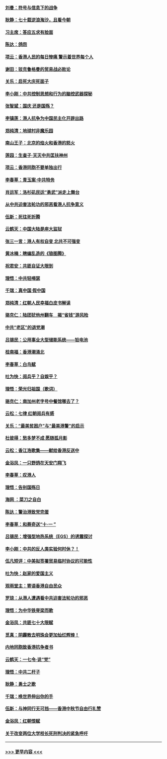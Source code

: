 #### [刘曼：符号与信息下的战争](../pages/nsc993/n11564655.md?t=10032322) 
#### [耿静：七十载逆浪淘沙，且看今朝](../pages/nsc993/n11564520.md?t=10032322) 
#### [习主席：答应五求有脸面](../pages/nsc993/n11563953.md?t=10032322) 
#### [陈达：鸽怨](../pages/nsc993/n11561879.md?t=10032322) 
#### [项云：香港人民的每日惨痛  警示着世界每个人](../pages/nsc993/n11559273.md?t=10032322) 
#### [谢田：驳克鲁格曼的贸易战必败论](../pages/nsc993/n11555840.md?t=10032322) 
#### [关乐：启死大庆死面子](../pages/nsc993/n11556823.md?t=10032322) 
#### [李小刚：中共控制思想和行为的脑控武器探秘](../pages/nsc993/n11556776.md?t=10032322) 
#### [张智斌：国庆  还是国殇？](../pages/nsc993/n11556617.md?t=10032322) 
#### [李镇莲：港人抗争为中国民主化开辟出路](../pages/nsc993/n11556570.md?t=10032322) 
#### [郑纯清：地球村非魔乐园](../pages/nsc993/n11555415.md?t=10032322) 
#### [南山王子：北京的焰火和香港的怒火](../pages/nsc993/n11555318.md?t=10032322) 
#### [莲园：生查子·天灭中共匡扶神州](../pages/nsc993/n11555302.md?t=10032322) 
#### [项云：香港同胞不要单独出行](../pages/nsc993/n11555276.md?t=10032322) 
#### [李春草：青玉案‧中共特务](../pages/nsc993/n11552356.md?t=10032322) 
#### [肖运军：洛杉矶民运“勇武”派走上舞台](../pages/nsc993/n11551595.md?t=10032322) 
#### [从中共迫害法轮功的邪恶看港人抗争意义](../pages/nsc993/n11540858.md?t=10032322) 
#### [伍新：死往死折腾](../pages/nsc993/n11550174.md?t=10032322) 
#### [云鹤天：中国大陆是座大监狱](../pages/nsc993/n11550155.md?t=10032322) 
#### [张三一言：港人有权自变 北共不可强变](../pages/nsc993/n11550132.md?t=10032322) 
#### [黄冰楠：瞎编乱造的《狼图腾》](../pages/nsc993/n11550082.md?t=10032322) 
#### [祝君安：共匪自证大限到](../pages/nsc993/n11550041.md?t=10032322) 
#### [理悟：中共轻嘚瑟](../pages/nsc993/n11547978.md?t=10032322) 
#### [千瑞：真中国 假中国](../pages/nsc993/n11547865.md?t=10032322) 
#### [郑纯清：红朝人民幸福白皮书解读](../pages/nsc993/n11547499.md?t=10032322) 
#### [骆克仁：陆团犹他州翻车　揭“省钱”游风险](../pages/nsc993/n11546977.md?t=10032322) 
#### [中共“老区”的退党潮](../pages/nsc993/n11545995.md?t=10032322) 
#### [吕锡民：公用事业大型储能系统——铅电池](../pages/nsc993/n11545701.md?t=10032322) 
#### [桂南福：香港潮涌北](../pages/nsc993/n11545682.md?t=10032322) 
#### [李春草：白鸟赋](../pages/nsc993/n11545663.md?t=10032322) 
#### [吐为快：阅兵乎？自娱乎？](../pages/nsc993/n11545625.md?t=10032322) 
#### [理悟：荣光归祖国（歌词）](../pages/nsc993/n11545616.md?t=10032322) 
#### [骆克仁：南加州老字号中餐馆哪去了？](../pages/nsc993/n11545120.md?t=10032322) 
#### [云松：七律 红朝阅兵有感](../pages/nsc993/n11542394.md?t=10032322) 
#### [关乐：“最美贫困户”与“最美港警”的启示](../pages/nsc993/n11542252.md?t=10032322) 
#### [杜彼得：愁多梦不成 愿随孤月影](../pages/nsc993/n11540296.md?t=10032322) 
#### [云松：香江浩歌集——献给香港反送中](../pages/nsc993/n11540149.md?t=10032322) 
#### [金浴凤：一只野鸽在天安门翔飞](../pages/nsc993/n11540280.md?t=10032322) 
#### [李春草：叹港人](../pages/nsc993/n11540119.md?t=10032322) 
#### [理悟：告别国殇日](../pages/nsc993/n11539610.md?t=10032322) 
#### [海网 ：菜刀之自白](../pages/nsc993/n11539597.md?t=10032322) 
#### [陈达：警治港致党完蛋](../pages/nsc993/n11538127.md?t=10032322) 
#### [李春草：和蔡奇送“十·一 ”](../pages/nsc993/n11537810.md?t=10032322) 
#### [吕锡民：增强型地热系统（EGS）的诱震探讨](../pages/nsc993/n11537765.md?t=10032322) 
#### [李小刚：中共的反人类实验何时休？！](../pages/nsc993/n11537669.md?t=10032322) 
#### [伍凡短评：中美拟签署贸易临时协议的可能性](../pages/nsc993/n11536773.md?t=10032322) 
#### [吐为快：赵家的爱国主义](../pages/nsc993/n11536750.md?t=10032322) 
#### [观雨堂主：寄语香港自由民众](../pages/nsc993/n11536735.md?t=10032322) 
#### [罗琼：从港人遭遇看中共迫害法轮功的邪恶](../pages/nsc993/n11507862.md?t=10032322) 
#### [理悟：为中华铁脊梁而歌](../pages/nsc993/n11534458.md?t=10032322) 
#### [金浴凤：共匪七十大限赋](../pages/nsc993/n11534434.md?t=10032322) 
#### [觅真：阴霾散去明珠会更加灿烂辉煌！](../pages/nsc993/n11531858.md?t=10032322) 
#### [内地同胞致香港抗争者书](../pages/nsc993/n11531645.md?t=10032322) 
#### [云鹤天：一七令‧说“党”](../pages/nsc993/n11529099.md?t=10032322) 
#### [理悟：中共二杆子](../pages/nsc993/n11529046.md?t=10032322) 
#### [耿静：勇士之歌](../pages/nsc993/n11527562.md?t=10032322) 
#### [千瑞：唤世界伸出你的手](../pages/nsc993/n11526942.md?t=10032322) 
#### [伍新：与神同行无可挡——香港中秋节自由行礼赞](../pages/nsc993/n11526801.md?t=10032322) 
#### [金浴凤：红朝恨赋](../pages/nsc993/n11524312.md?t=10032322) 
#### [关于改变两位大学校长死刑判决的紧急呼吁](../pages/nsc993/n11524103.md?t=10032322) 

----
#### [ >>> 更早内容 <<< ](../indexes/nsc993-earlier.md)
